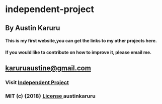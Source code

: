 # independent-project
## By Austin Karuru
#### This is my first website,you can get the links to my other projects here.
#### If you would like to contribute on how to improve it, please email me.
## karuruaustine@gmail.com
### Visit <a href="austinkaruru.github.io/independent-project/"> Independent Project</a>
### MIT (c) {2018} <a href="https://github.com/austinkaruru/independent-project/blob/gh-pages/LICENSE"> License </a> austinkaruru
